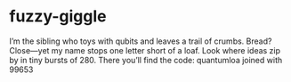 # fuzzy-giggle
I’m the sibling who toys with qubits and leaves a trail of crumbs. Bread? Close—yet my name stops one letter short of a loaf. Look where ideas zip by in tiny bursts of 280. There you’ll find the code: quantumloa joined with 99653


